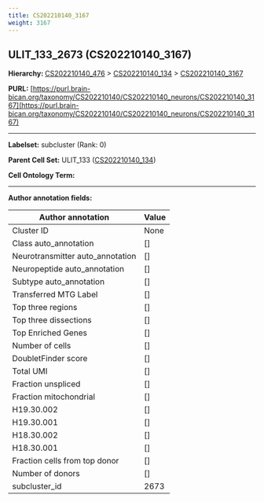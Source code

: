 ```yaml
---
title: CS202210140_3167
weight: 3167
---
```

## ULIT_133_2673 (CS202210140_3167)
<b>Hierarchy: </b>
[CS202210140_476](../CS202210140_476) >
[CS202210140_134](../CS202210140_134) >
[CS202210140_3167](../CS202210140_3167)

**PURL:** [https://purl.brain-bican.org/taxonomy/CS202210140/CS202210140_neurons/CS202210140_3167](https://purl.brain-bican.org/taxonomy/CS202210140/CS202210140_neurons/CS202210140_3167)

---


**Labelset:** subcluster (Rank: 0)

**Parent Cell Set:** ULIT_133 ([CS202210140_134](../CS202210140_134))



**Cell Ontology Term:** 

[MARKER GENES.]: #


---

[TRANSFERRED ANNOTATIONS.]: #


[AUTHOR ANNOTATION FIELDS.]: #


**Author annotation fields:**

| Author annotation | Value |
|-------------------|-------|
|Cluster ID|None|
|Class auto_annotation|[]|
|Neurotransmitter auto_annotation|[]|
|Neuropeptide auto_annotation|[]|
|Subtype auto_annotation|[]|
|Transferred MTG Label|[]|
|Top three regions|[]|
|Top three dissections|[]|
|Top Enriched Genes|[]|
|Number of cells|[]|
|DoubletFinder score|[]|
|Total UMI|[]|
|Fraction unspliced|[]|
|Fraction mitochondrial|[]|
|H19.30.002|[]|
|H19.30.001|[]|
|H18.30.002|[]|
|H18.30.001|[]|
|Fraction cells from top donor|[]|
|Number of donors|[]|
|subcluster_id|2673|
